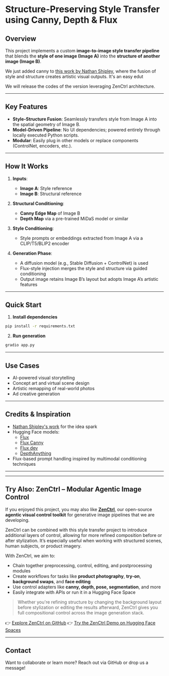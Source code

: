 # Structure-Preserving Style Transfer using Canny, Depth & Flux

## Overview

This project implements a custom **image-to-image style transfer pipeline** that blends the **style of one image (Image A)** into the **structure of another image (Image B)**. 

We just added canny to  [this work by Nathan Shipley](https://gist.github.com/nathanshipley/7a9ac1901adde76feebe58d558026f68), where the fusion of style and structure creates artistic visual outputs. It's an easy edut 

We will release the codes of the version leveraging ZenCtrl architecture.

---

##  Key Features

-  **Style-Structure Fusion**: Seamlessly transfers style from Image A into the spatial geometry of Image B.
-  **Model-Driven Pipeline**: No UI dependencies; powered entirely through locally executed Python scripts.
-  **Modular**: Easily plug in other models or replace components (ControlNet, encoders, etc.).

---

##  How It Works

1. **Inputs**:
   - **Image A**: Style reference
   - **Image B**: Structural reference

2. **Structural Conditioning**:
   - **Canny Edge Map** of Image B
   - **Depth Map** via a pre-trained MiDaS model or similar

3. **Style Conditioning**:
   - Style prompts or embeddings extracted from Image A via a CLIP/T5/BLIP2 encoder

4. **Generation Phase**:
   - A diffusion model (e.g., Stable Diffusion + ControlNet) is used
   - Flux-style injection merges the style and structure via guided conditioning
   - Output image retains Image B’s layout but adopts Image A’s artistic features


---

##  Quick Start

1. **Install dependencies**

```bash
pip install -r requirements.txt
```

2. **Run generation**

```bash
gradio app.py
```

<!-- ---

##  Example

| Style (Image A) | Structure (Image B) | Output |
|----------------|---------------------|--------|
| ![](assets/input_style.jpg) | ![](assets/input_structure.jpg) | ![](assets/output.jpg) | -->

---

##  Use Cases

- AI-powered visual storytelling
- Concept art and virtual scene design
- Artistic remapping of real-world photos
- Ad creative generation

---

##  Credits & Inspiration

- [Nathan Shipley's work](https://gist.github.com/nathanshipley/7a9ac1901adde76feebe58d558026f68) for the idea spark
- Hugging Face models:
  - [Flux](https://huggingface.co/black-forest-labs/FLUX.1-dev)
  - [Flux Canny](https://huggingface.co/black-forest-labs/FLUX.1-Canny-dev)
  - [Flux dev](https://huggingface.co/black-forest-labs/FLUX.1-Depth-dev)
  - [DepthAnything](https://huggingface.co/Kijai/DepthAnythingV2-safetensors)
- Flux-based prompt handling inspired by multimodal conditioning techniques

---

---

##  Try Also: ZenCtrl – Modular Agentic Image Control

If you enjoyed this project, you may also like [**ZenCtrl**](https://github.com/FotographerAI/ZenCtrl), our open-source **agentic visual control toolkit** for generative image pipelines that we are developing.

ZenCtrl can be combined with this style transfer project to introduce additional layers of control, allowing for more refined composition before or after stylization. It’s especially useful when working with structured scenes, human subjects, or product imagery.

With ZenCtrl, we aim to:
- Chain together preprocessing, control, editing, and postprocessing modules
- Create workflows for tasks like **product photography**, **try-on**, **background swaps**, and **face editing**
- Use control adapters like **canny, depth, pose, segmentation**, and more
- Easily integrate with APIs or run it in a Hugging Face Space

> Whether you're refining structure by changing the background layout before stylization or editing the results afterward, ZenCtrl gives you full compositional control across the image generation stack.

👉 [Explore ZenCtrl on GitHub](https://github.com/FotographerAI/ZenCtrl)
👉 [Try the ZenCtrl Demo on Hugging Face Spaces](https://huggingface.co/spaces/fotographerai/ZenCtrl)

---


##  Contact

Want to collaborate or learn more? Reach out via GitHub or drop us a message!